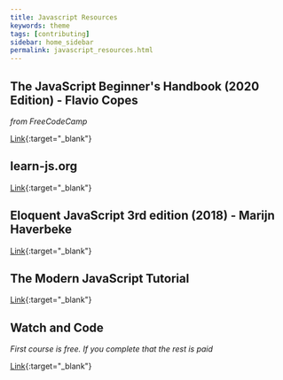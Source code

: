 ```yaml
---
title: Javascript Resources
keywords: theme
tags: [contributing]
sidebar: home_sidebar
permalink: javascript_resources.html
---
```


## The JavaScript Beginner's Handbook (2020 Edition) - Flavio Copes
*from FreeCodeCamp*

[Link](https://www.freecodecamp.org/news/the-complete-javascript-handbook-f26b2c71719c/){:target="_blank"}

## learn-js.org
[Link](https://www.learn-js.org/){:target="_blank"}

## Eloquent JavaScript 3rd edition (2018) - Marijn Haverbeke
[Link](https://eloquentjavascript.net/){:target="_blank"}

## The Modern JavaScript Tutorial
[Link](https://javascript.info/){:target="_blank"}

## Watch and Code
*First course is free. If you complete that the rest is paid*

[Link](https://watchandcode.com/){:target="_blank"}